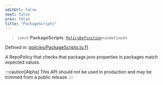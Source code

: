 ```yaml
---
editUrl: false
next: false
prev: false
title: "PackageScripts"
---
```


> `const` **PackageScripts**: [`PolicyDefinition`](/api/interfaces/policydefinition/)\<`undefined`\>

Defined in: [policies/PackageScripts.ts:11](https://github.com/tylerbutler/tools-monorepo/blob/main/packages/repopo/src/policies/PackageScripts.ts#L11)

A RepoPolicy that checks that package.json properties in packages match expected values.

:::caution[Alpha]
This API should not be used in production and may be trimmed from a public release.
:::
